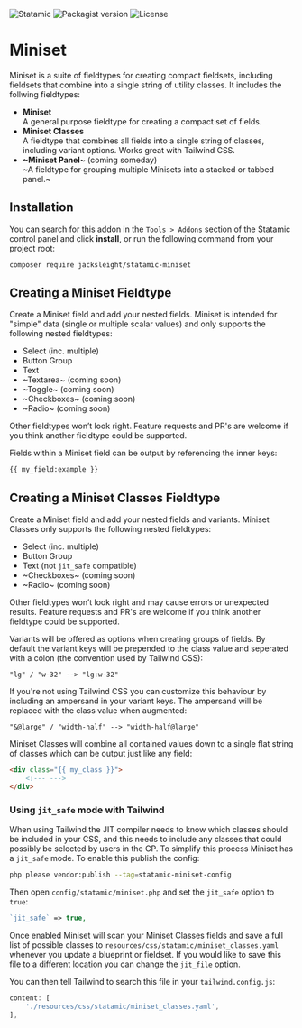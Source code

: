 <!-- statamic:hide -->

![Statamic](https://flat.badgen.net/badge/Statamic/3.3+/FF269E)
![Packagist version](https://flat.badgen.net/packagist/v/jacksleight/statamic-miniset)
![License](https://flat.badgen.net/github/license/jacksleight/statamic-miniset)

# Miniset 

<!-- /statamic:hide -->

Miniset is a suite of fieldtypes for creating compact fieldsets, including fieldsets that combine into a single string of utility classes. It includes the follwing fieldtypes:

* **Miniset**  
  A general purpose fieldtype for creating a compact set of fields.
* **Miniset Classes**  
  A fieldtype that combines all fields into a single string of classes, including variant options. Works great with Tailwind CSS.
* **~Miniset Panel~** (coming someday)  
  ~A fieldtype for grouping multiple Minisets into a stacked or tabbed panel.~

## Installation

You can search for this addon in the `Tools > Addons` section of the Statamic control panel and click **install**, or run the following command from your project root:

```bash
composer require jacksleight/statamic-miniset
```

## Creating a Miniset Fieldtype

Create a Miniset field and add your nested fields. Miniset is intended for "simple" data (single or multiple scalar values) and only supports the following nested fieldtypes:

* Select (inc. multiple)
* Button Group
* Text
* ~Textarea~ (coming soon)
* ~Toggle~ (coming soon)
* ~Checkboxes~ (coming soon)
* ~Radio~ (coming soon)

Other fieldtypes won’t look right. Feature requests and PR's are welcome if you think another fieldtype could be supported.

Fields within a Miniset field can be output by referencing the inner keys:

```html
{{ my_field:example }}
```

## Creating a Miniset Classes Fieldtype

Create a Miniset field and add your nested fields and variants. Miniset Classes only supports the following nested fieldtypes:

* Select (inc. multiple)
* Button Group
* Text (not `jit_safe` compatible)
* ~Checkboxes~ (coming soon)
* ~Radio~ (coming soon)

Other fieldtypes won’t look right and may cause errors or unexpected results. Feature requests and PR's are welcome if you think another fieldtype could be supported.

Variants will be offered as options when creating groups of fields. By default the variant keys will be prepended to the class value and seperated with a colon (the convention used by Tailwind CSS):

```
"lg" / "w-32" --> "lg:w-32"
```

If you're not using Tailwind CSS you can customize this behaviour by including an ampersand in your variant keys. The ampersand will be replaced with the class value when augmented:

```
"&@large" / "width-half" --> "width-half@large"
```

Miniset Classes will combine all contained values down to a single flat string of classes which can be output just like any field:

```html
<div class="{{ my_class }}">
	<!--- --->
</div>
```

### Using `jit_safe` mode with Tailwind

When using Tailwind the JIT compiler needs to know which classes should be included in your CSS, and this needs to include any classes that could possibly be selected by users in the CP. To simplify this process Miniset has a `jit_safe` mode. To enable this publish the config:

```bash
php please vendor:publish --tag=statamic-miniset-config
```

Then open `config/statamic/miniset.php` and set the `jit_safe` option to `true`:

```php
`jit_safe` => true,
```

Once enabled Miniset will scan your Miniset Classes fields and save a full list of possible classes to `resources/css/statamic/miniset_classes.yaml` whenever you update a blueprint or fieldset. If you would like to save this file to a different location you can change the `jit_file` option.

You can then tell Tailwind to search this file in your `tailwind.config.js`:

```js
content: [
    './resources/css/statamic/miniset_classes.yaml',
],
```